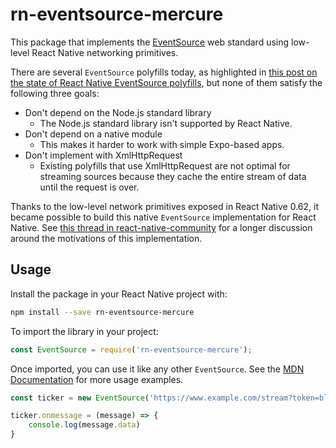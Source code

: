 # rn-eventsource-mercure

This package that implements the [EventSource](https://developer.mozilla.org/en-US/docs/Web/API/EventSource) web standard using low-level React Native networking primitives.

There are several `EventSource` polyfills today, as highlighted in [this post on the state of React Native EventSource polyfills](http://ngineering.io/2022/03/19/state-of-react-native-sse-client-libraries/), but none of them satisfy the following three goals:

* Don't depend on the Node.js standard library
    - The Node.js standard library isn't supported by React Native.
* Don't depend on a native module
    - This makes it harder to work with simple Expo-based apps.
* Don't implement with XmlHttpRequest
    - Existing polyfills that use XmlHttpRequest are not optimal for streaming sources because they cache the entire stream of data until the request is over.

Thanks to the low-level network primitives exposed in React Native 0.62, it became possible to build this native `EventSource` implementation for React Native. See [this thread in react-native-community](https://github.com/react-native-community/discussions-and-proposals/issues/99#issue-404506330) for a longer discussion around the motivations of this implementation.

## Usage

Install the package in your React Native project with:

```bash
npm install --save rn-eventsource-mercure
```

To import the library in your project:
```js
const EventSource = require('rn-eventsource-mercure');
```

Once imported, you can use it like any other `EventSource`. See the [MDN Documentation](https://developer.mozilla.org/en-US/docs/Web/API/EventSource) for more usage examples.
```js
const ticker = new EventSource('https://www.example.com/stream?token=blah');

ticker.onmessage = (message) => {
    console.log(message.data)
}
```
